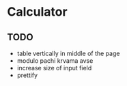 # Calculator

## TODO 
- table vertically in middle of the page
- modulo pachi krvama avse
- increase size of input field
- prettify